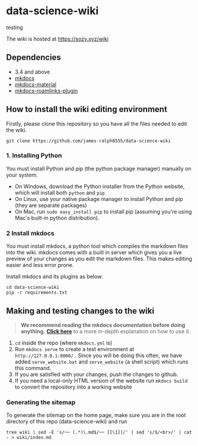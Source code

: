 # data-science-wiki
testing

The wiki is hosted at https://sozy.xyz/wiki

## Dependencies
* 3.4 and above
* [mkdocs](https://www.mkdocs.org/)
* [mkdocs-material](https://github.com/squidfunk/mkdocs-material)
* [mkdocs-roamlinks-plugin](https://github.com/Jackiexiao/mkdocs-roamlinks-plugin)

## How to install the wiki editing environment

Firstly, please clone this repository so you have all the files needed to edit the wiki.

```
git clone https://github.com/james-ralph8555/data-science-wiki
```

### 1. Installing Python

You must install Python and pip (the python package manager) manually on your system.

* On Windows, download the Python installer from the Python website, which will install both `python` and `pip`
* On Linux, use your native package manager to install Python and pip (they are separate packages)
* On Mac, run `sudo easy_install pip` to install pip (assuming you're using Mac's built-in python distribution).

### 2 Install mkdocs

You must install mkdocs, a python tool which compiles the markdown files into the wiki. mkdocs comes with a built in server which gives you a live preview of your changes as you edit the markdown files. This makes editing easier and less error prone.

Install mkdocs and its plugins as below:
```
cd data-science-wiki
pip -r requirements.txt
```


## Making and testing changes to the wiki

> **We recommend reading the mkdocs documentation before doing anything.** [**Click
here**](https://www.mkdocs.org/) to a more
in-depth
explanation on how to use it.

1. ``cd`` inside the repo (where `mkdocs.yml` is)
2. Run ``mkdocs serve`` to create a test environment at ``http://127.0.0.1:8000/`` . Since you will be doing this often, we have added `serve_website.bat` and `serve_website` (a shell script) which runs this command.
3. If you are satisfied with your changes, push the changes to github.
4. If you need a local-only HTML version of the website run ``mkdocs build`` to convert the repository into a working website

### Generating the sitemap
To generate the sitemap on the home page, make sure you are in the root directory of this repo (data-science-wiki) and run
```
tree wiki | sed -E 's/── (.*)\.md$/── [[\1]]/' | sed 's/$/<br>/' | cat - > wiki/index.md
```
